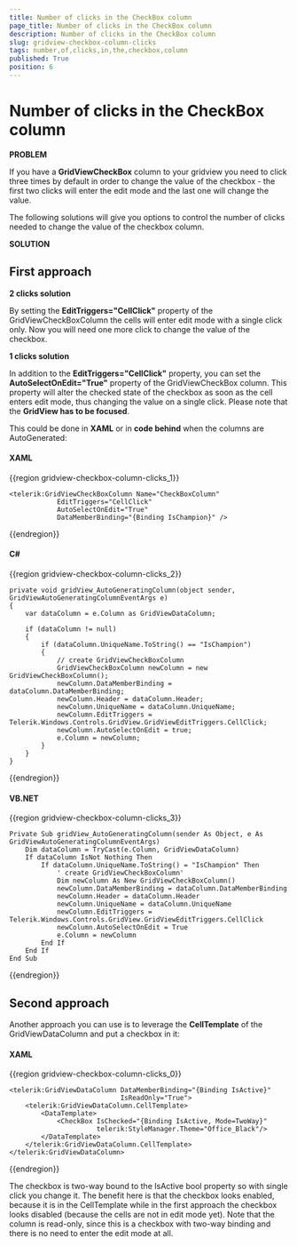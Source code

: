 ```yaml
---
title: Number of clicks in the CheckBox column
page_title: Number of clicks in the CheckBox column
description: Number of clicks in the CheckBox column
slug: gridview-checkbox-column-clicks
tags: number,of,clicks,in,the,checkbox,column
published: True
position: 6
---
```


# Number of clicks in the CheckBox column

__PROBLEM__

If you have a __GridViewCheckBox__ column to your gridview you need to click three times by default in order to change the value of the checkbox - the first two clicks will enter the edit mode and the last one will change the value.

The following solutions will give you options to control the number of clicks needed to change the value of the checkbox column.

__SOLUTION__

##     First approach

__2 clicks solution__

By setting the __EditTriggers="CellClick"__ property of the GridViewCheckBoxColumn the cells will enter edit mode with a single click only. Now you will need one more click to change the value of the checkbox.

__1 clicks solution__

In addition to the __EditTriggers="CellClick"__ property, you can set the __AutoSelectOnEdit="True"__ property of the GridViewCheckBox column. This property will alter the checked state of the checkbox as soon as the cell enters edit mode, thus changing the value on a single click. Please note that the __GridView has to be focused__.


This could be done in __XAML__ or in __code behind__ when the columns are AutoGenerated:
        

#### __XAML__

{{region gridview-checkbox-column-clicks_1}}

	<telerik:GridViewCheckBoxColumn Name="CheckBoxColumn"
	            EditTriggers="CellClick"
	            AutoSelectOnEdit="True"
	            DataMemberBinding="{Binding IsChampion}" />
{{endregion}}


#### __C#__

{{region gridview-checkbox-column-clicks_2}}

	private void gridView_AutoGeneratingColumn(object sender, GridViewAutoGeneratingColumnEventArgs e)
	{
	    var dataColumn = e.Column as GridViewDataColumn;
	            
	    if (dataColumn != null)
	    {
	        if (dataColumn.UniqueName.ToString() == "IsChampion")
	        {
	            // create GridViewCheckBoxColumn
	            GridViewCheckBoxColumn newColumn = new GridViewCheckBoxColumn();
	            newColumn.DataMemberBinding = dataColumn.DataMemberBinding;
	            newColumn.Header = dataColumn.Header;
	            newColumn.UniqueName = dataColumn.UniqueName;
	            newColumn.EditTriggers = Telerik.Windows.Controls.GridView.GridViewEditTriggers.CellClick;
	            newColumn.AutoSelectOnEdit = true;
	            e.Column = newColumn;
	        }
	    }
	}
{{endregion}}

#### __VB.NET__

{{region gridview-checkbox-column-clicks_3}}

    Private Sub gridView_AutoGeneratingColumn(sender As Object, e As GridViewAutoGeneratingColumnEventArgs)
        Dim dataColumn = TryCast(e.Column, GridViewDataColumn)
        If dataColumn IsNot Nothing Then
            If dataColumn.UniqueName.ToString() = "IsChampion" Then
                ' create GridViewCheckBoxColumn'
                Dim newColumn As New GridViewCheckBoxColumn()
                newColumn.DataMemberBinding = dataColumn.DataMemberBinding
                newColumn.Header = dataColumn.Header
                newColumn.UniqueName = dataColumn.UniqueName
                newColumn.EditTriggers = Telerik.Windows.Controls.GridView.GridViewEditTriggers.CellClick
                newColumn.AutoSelectOnEdit = True
                e.Column = newColumn
            End If
        End If
    End Sub
{{endregion}}

##     Second approach

Another approach you can use is to leverage the __CellTemplate__ of the GridViewDataColumn and put a checkbox in it:

#### __XAML__

{{region gridview-checkbox-column-clicks_0}}

	<telerik:GridViewDataColumn DataMemberBinding="{Binding IsActive}" 
	                            IsReadOnly="True">
	    <telerik:GridViewDataColumn.CellTemplate>
	        <DataTemplate>
	            <CheckBox IsChecked="{Binding IsActive, Mode=TwoWay}"
	                      telerik:StyleManager.Theme="Office_Black"/>
	        </DataTemplate>
	    </telerik:GridViewDataColumn.CellTemplate>
	</telerik:GridViewDataColumn>
{{endregion}}


The checkbox is two-way bound to the IsActive bool property so with single click you change it. The benefit here is that the checkbox looks enabled, because it is in the CellTemplate while in the first approach the checkbox looks disabled (because the cells are not in edit mode yet). Note that the column is read-only, since this is a checkbox with two-way binding and there is no need to enter the edit mode at all.


